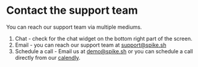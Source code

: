 # Contact the support team

You can reach our support team via multiple mediums. 

1. Chat - check for the chat widget on the bottom right part of the screen. 
2. Email - you can reach our support team at [support@spike.sh](mailto:support@spike.sh)
3. Schedule a call - Email us at [demo@spike.sh](mailto:demo@spike.sh) or you can schedule a call directly from our [calendly](https://calendly.com/spikehq).


